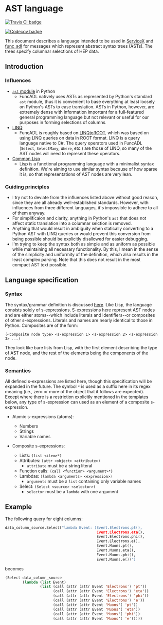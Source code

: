 # AST language

[![Travis CI badge](https://travis-ci.org/iris-hep/ast-language.svg?branch=master)](https://travis-ci.org/iris-hep/ast-language)

[![Codecov badge](https://codecov.io/gh/iris-hep/ast-language/branch/master/graph/badge.svg)](https://codecov.io/gh/iris-hep/ast-language)

This document describes a language intended to be used in [ServiceX](https://github.com/ssl-hep/ServiceX) and [func_adl](https://github.com/iris-hep/func_adl) for messages which represent abstract syntax trees (ASTs). The trees specify columnar selections of HEP data.

## Introduction

### Influences

- [`ast` module](https://docs.python.org/3/library/ast.html) in Python
  - FuncADL natively uses ASTs as represented by Python's standard `ast` module, thus it is convenient to base everything at least loosely on Python's ASTs to ease translation. ASTs in Python, however, are extremely dense with information important for a full-featured general programming language but not relevant or useful for our purposes in forming selections of columns.
- [LINQ](https://docs.microsoft.com/en-us/dotnet/csharp/programming-guide/concepts/linq/)
  - FuncADL is roughly based on [LINQtoROOT](https://github.com/gordonwatts/LINQtoROOT), which was based on using LINQ queries on data in ROOT format. LINQ is a query language native to C#. The query operators used in FuncADL (`Select`, `SelectMany`, `Where`, etc.) are those of LINQ, so many of the AST nodes will need to represent these operators.
- [Common Lisp](https://common-lisp.net/)
  - Lisp is a functional programming language with a minimalist syntax definition. We're aiming to use similar syntax because of how sparse it is, so that representations of AST nodes are very lean.

### Guiding principles

- I try not to deviate from the influences listed above without good reason, since they are all already well-established standards. However, with influences from three different languages, it's impossible to adhere to all of them anyway.
- For simplificaion and clarity, anything in Python's `ast` that does not affect static translation into a columnar selction is removed.
- Anything that would result in ambiguity when statically converting to a Python AST with LINQ queries or would prevent this conversion from being possible should be explicitly disallowed for easier debugging.
- I'm trying to keep the syntax both as simple and as uniform as possible while maintaining all necessary functionality. By this, I mean in the sense of the simplicity and uniformity of the definition, which also results in the least complex parsing. Note that this does not result in the most compact AST text possible.

## Language specification

### Syntax

The syntax/grammar definition is discussed [here](doc/ebnf.md). Like Lisp, the language consists solely of s-expressions. S-expressions here represent AST nodes and are either atoms--which include literals and identifiers--or composites of other s-expressions. Literals and names are nearly identical to those in Python. Composites are of the form:

```
(<composite node type> <s-expression 1> <s-expression 2> <s-expression 3> ...)
```

They look like bare lists from Lisp, with the first element describing the type of AST node, and the rest of the elements being the components of the node.

### Semantics

All defined s-expressions are listed here, though this specification will be expanded in the future. The symbol `*` is used as a suffix here in its regex meaning (i.e., zero or more of the object that it follows are expected). Except where there is a restriction explicitly mentioned in the templates below, any type of s-expression can used as an element of a composite s-expression.

- Atomic s-expressions (atoms):
  - Numbers
  - Strings
  - Variable names

- Composite s-expressions:
  - Lists: `(list <item>*)`
  - Attributes: `(attr <object> <attribute>)`
    - `attribute` must be a string literal
  - Function calls: `(call <function> <argument>*)`
  - Lambdas: `(lambda <arguments> <expression>)`
    - `arguments` must be a `list` containing only variable names
  - Select: `(Select <source> <selector>)`
    - `selector` must be a `lambda` with one argument


## Example

The following query for eight columns:

```python
data_column_source.Select("lambda Event: (Event.Electrons.pt(),
                                          Event.Electrons.eta(),
                                          Event.Electrons.phi(),
                                          Event.Electrons.e(),
                                          Event.Muons.pt(),
                                          Event.Muons.eta(),
                                          Event.Muons.phi(),
                                          Event.Muons.e())")
```

becomes

```lisp
(Select data_column_source
        (lambda (list Event)
                (list (call (attr (attr Event 'Electrons') 'pt'))
                      (call (attr (attr Event 'Electrons') 'eta'))
                      (call (attr (attr Event 'Electrons') 'phi'))
                      (call (attr (attr Event 'Electrons') 'e'))
                      (call (attr (attr Event 'Muons') 'pt'))
                      (call (attr (attr Event 'Muons') 'eta'))
                      (call (attr (attr Event 'Muons') 'phi'))
                      (call (attr (attr Event 'Muons') 'e')))))
```
